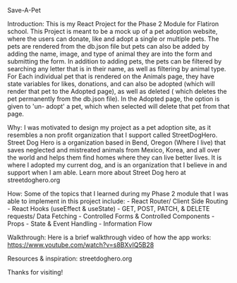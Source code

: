 Save-A-Pet

Introduction: 
        This is my React Project for the Phase 2 Module for Flatiron school. This Project is meant to be a mock up of a pet adoption website, where the users can donate, like and adopt a single or multiple pets. 
        The pets are rendered from the db.json file but pets can also be added by adding the name, image, and type of animal they are into the form and submitting the form. 
        In addition to adding pets, the pets can be filtered by searching any letter that is in their name, as well as filtering by animal type. 
        For Each individual pet that is rendered on the Animals page, they have state variables for likes, donations, and can also be adopted (which will render that pet to the Adopted page), as well as deleted ( which deletes the pet permanently from the db.json file). 
        In the Adopted page, the option is given to 'un- adopt' a pet, which when selected will delete that pet from that page. 
    
Why:
    I was motivated to design my project as a pet adoption site, as it resembles a non profit organization that I support called StreetDogHero. Street Dog Hero is a organization based in Bend, Oregon (Where I live) that saves neglected and mistreated animals from Mexico, Korea, and all over the world and helps them find homes where they can live better lives. It is where I adopted my current dog, and is an organization that I believe in and support when I am able. 
    Learn more about Street Dog hero at streetdoghero.org

How:
    Some of the topics that I learned during my Phase 2 module that I was able to implement in this project include:
    - React Router/ Client Side Routing
    - React Hooks (useEffect & useState)
    - GET, POST, PATCH, & DELETE requests/ Data Fetching
    - Controlled Forms & Controlled Components
    - Props
    - State & Event Handling
    - Information Flow
  
Walkthrough: 
    Here is a brief walkthrough video of how the app works: https://www.youtube.com/watch?v=s8BXvIQ5B28

Resources & inspiration:
    streetdoghero.org    

Thanks for visiting! 

